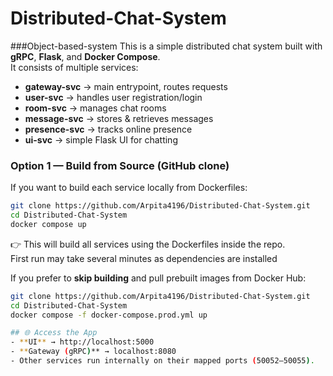 # Distributed-Chat-System
###Object-based-system
This is a simple distributed chat system built with **gRPC**, **Flask**, and **Docker Compose**.  
It consists of multiple services:

- **gateway-svc** → main entrypoint, routes requests
- **user-svc** → handles user registration/login
- **room-svc** → manages chat rooms
- **message-svc** → stores & retrieves messages
- **presence-svc** → tracks online presence
- **ui-svc** → simple Flask UI for chatting
### Option 1 — Build from Source (GitHub clone)
If you want to build each service locally from Dockerfiles:

```bash
git clone https://github.com/Arpita4196/Distributed-Chat-System.git
cd Distributed-Chat-System
docker compose up
```

👉 This will build all services using the Dockerfiles inside the repo.  
First run may take several minutes as dependencies are installed

If you prefer to **skip building** and pull prebuilt images from Docker Hub:

```bash
git clone https://github.com/Arpita4196/Distributed-Chat-System.git
cd Distributed-Chat-System
docker compose -f docker-compose.prod.yml up

## 🌐 Access the App
- **UI** → http://localhost:5000  
- **Gateway (gRPC)** → localhost:8080  
- Other services run internally on their mapped ports (50052–50055).
